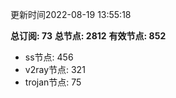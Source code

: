 更新时间2022-08-19 13:55:18

**总订阅: 73**
**总节点: 2812**
**有效节点: 852**
- ss节点: 456
- v2ray节点: 321
- trojan节点: 75
